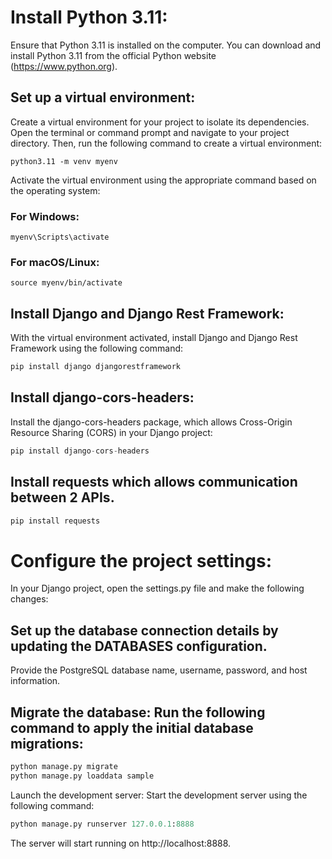 # Install Python 3.11: 
Ensure that Python 3.11 is installed on the computer. You can download and install Python 3.11 from the official Python website (https://www.python.org).

## Set up a virtual environment: 
Create a virtual environment for your project to isolate its dependencies. Open the terminal or command prompt and navigate to your project directory. Then, run the following command to create a virtual environment:

```
python3.11 -m venv myenv
```
Activate the virtual environment using the appropriate command based on the operating system:

### For Windows:

```
myenv\Scripts\activate
```
### For macOS/Linux:

```
source myenv/bin/activate
```
## Install Django and Django Rest Framework: 
With the virtual environment activated, install Django and Django Rest Framework using the following command:

```python
pip install django djangorestframework
```
## Install django-cors-headers: 
Install the django-cors-headers package, which allows Cross-Origin Resource Sharing (CORS) in your Django project:
```python
pip install django-cors-headers
```
## Install requests which allows communication between 2 APIs.
```python
pip install requests
```

# Configure the project settings: 
In your Django project, open the settings.py file and make the following changes:

## Set up the database connection details by updating the DATABASES configuration. 
Provide the PostgreSQL database name, username, password, and host information.


## Migrate the database: Run the following command to apply the initial database migrations:
```python
python manage.py migrate
python manage.py loaddata sample
```
Launch the development server: Start the development server using the following command:

```python
python manage.py runserver 127.0.0.1:8888
```
The server will start running on http://localhost:8888.

